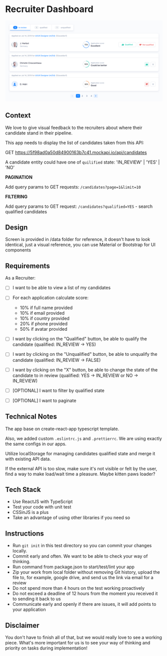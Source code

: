 # Recruiter Dashboard
![JOIN React Test](./data/Candidate%20Board.png)

## Context

We love to give visual feedback to the recruiters about where their candidate stand in their pipeline.

This app needs to display the list of candidates taken from this API:

GET https://5f98ad0a50d84900163b7c41.mockapi.io/api/candidates

A candidate entity could have one of `quilified` state: 'IN_REVIEW' | 'YES' | 'NO'

**PAGINATION**

Add query params to GET requests:
`/candidates?page=1&limit=10`

**FILTERING**

Add query params to GET request:
`/candidates?qualified=YES` - search qualified candidates


## Design
Screen is provided in /data folder for reference, it doesn't have to look identical, just a visual reference, you can use Material or Bootstrap for UI components

## Requirements

As a Recruiter:
- [ ] I want to be able to view a list of my candidates
- [ ] For each application calculate score:
  - 10% if full name provided
  - 10% if email provided
  - 10% if country provided
  - 20% if phone provided
  - 50% if avatar provided
- [ ] I want by clicking on the "Qualified" button, be able to qualify the candidate (qualified: IN_REVIEW -> YES)
- [ ] I want by clicking on the "Unqualified" button, be able to unqualify the candidate (qualified: IN_REVIEW -> FALSE)
- [ ] I want by clicking on the "X" button, be able to change the state of the candidate to in review (qualified: YES -> IN_REVIEW or NO -> IN_REVIEW)
- [ ] [OPTIONAL] I want to filter by qualified state
- [ ] [OPTIONAL] I want to paginate


## Technical Notes
The app base on create-react-app typescript template.

Also, we added custom `.eslintrc.js` and `.prettierrc`. We are using exactly the same configs in our apps.

Utilize localStorage for managing candidates qualified state and merge it with existing API data.

If the external API is too slow, make sure it's not visible or felt by the user, find a way to make load/wait time a pleasure. Maybe kitten paws loader?

## Tech Stack
- Use ReactJS with TypeScript
- Test your code with unit test
- CSSinJS is a plus
- Take an advantage of using other libraries if you need so

## Instructions

- Run `git init` in this test directory so you can commit your changes locally.
- Commit early and often. We want to be able to check your way of thinking.
- Run command from package.json to start/test/lint your app
- Zip your work from local folder without removing Git history, upload the file to, for example, google drive, and send us the link via email for a review
- Do not spend more than 4 hours on the test working proactively
- Do not exceed a deadline of 12 hours from the moment you received it to sending it back to us
- Communicate early and openly if there are issues, it will add points to your application

## Disclaimer
You don't have to finish all of that, but we would really love to see a working piece.
What's more important for us is to see your way of thinking and priority on tasks during implementation!
